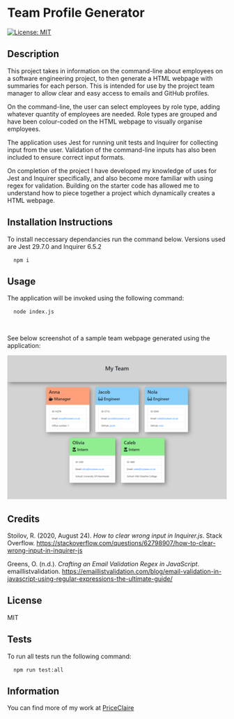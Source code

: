 # Team Profile Generator 
[![License: MIT](https://img.shields.io/badge/License-MIT-yellow.svg)](https://opensource.org/licenses/MIT)

## Description
This project takes in information on the command-line about employees on a software engineering project, to then generate a HTML webpage with summaries for each person. This is intended for use by the project team manager to allow clear and easy access to emails and GitHub profiles.

On the command-line, the user can select employees by role type, adding whatever quantity of employees are needed. Role types are grouped and have been colour-coded on the HTML webpage to visually organise employees.

The application uses Jest for running unit tests and Inquirer for collecting input from the user. Validation of the command-line inputs has also been included to ensure correct input formats.

On completion of the project I have developed my knowledge of uses for Jest and Inquirer specifically, and also become more familiar with using regex for validation. Building on the starter code has allowed me to understand how to piece together a project which dynamically creates a HTML webpage.

## Installation Instructions
To install neccessary dependancies run the command below. Versions used are Jest 29.7.0 and Inquirer 6.5.2

      npm i
    

  
## Usage
The application will be invoked using the following command:

      node index.js


<p>&nbsp;</p>

See below screenshot of a sample team webpage generated using the application:

![screenshot](images/screenshot.png)

## Credits

Stoilov, R. (2020, August 24). *How to clear wrong input in Inquirer.js*. Stack Overflow. https://stackoverflow.com/questions/62798907/how-to-clear-wrong-input-in-inquirer-js

Greens, O. (n.d.). *Crafting an Email Validation Regex in JavaScript*. emaillistvalidation. https://emaillistvalidation.com/blog/email-validation-in-javascript-using-regular-expressions-the-ultimate-guide/

## License
MIT

## Tests
To run all tests run the following command:

      npm run test:all
   
## Information
You can find more of my work at [PriceClaire](https://github.com/priceclaire)
